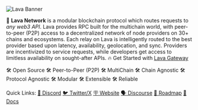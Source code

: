 ![Lava Banner](https://github.com/lavanet/.github/assets/82295340/9d4bb3cd-0dc5-4f6c-a21a-850bfb9e0637)

🌋 **Lava Network** is a modular blockchain protocol which routes requests to _any web3 API_. Lava provides RPC built for the multichain world, with peer-to-peer (P2P) access to a decentralized network of node providers on 30+ chains and ecosystems. Each relay on Lava is intelligently routed to the best provider based upon latency, availability, geolocation, and sync. Providers are incentivized to service requests, while developers get access to limitless availability on sought-after APIs. 🔥 Get Started with [Lava Gateway](https://gateway.lavanet.xyz?utm_source=readme&utm_medium=github&utm_campaign=lava-phase-2)




🛠 Open Source
🛠 Peer-to-Peer (P2P)
🛠 MultiChain
🛠 Chain Agnostic
🛠 Protocol Agnostic
🛠 Modular
🛠 Extensible
🛠 Reliable

Quick Links:
[💬 Discord](https://discord.gg/5VcqgwMmkA)
[🐦 Twitter/X](https://x.com/lavanetxyz)
[🪧 Website](https://lavanet.xyz)
[🗣️ Discourse](https://community.lavanet.xyz)
[🚧 Roadmap](https://lavanet.upvoty.com/)
[📝 Docs](https://docs.lavanet.xyz)
